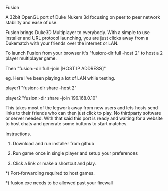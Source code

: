 Fusion



A 32bit OpenGL port of Duke Nukem 3d focusing on peer to peer network stability and ease of use.


Fusion brings Duke3D Multiplayer to everybody. With a simple to use installer and URL protocol launching, you are just clicks away from a Dukematch with your friends over the internet or LAN.


To launch Fusion from your browser it's "fusion:-dir full -host 2" to host a 2 player multiplayer game. 

Then "fusion:-dir full -join [HOST IP ADDRESS]"

eg. Here I've been playing a lot of LAN while testing.

player1 "fusion:-dir share -host 2"

player2 "fusion:-dir share -join 196.168.0.10"

This takes most of the legwork away from new users and lets hosts send links to their friends who can then just click to play. No thirdparty software or server needed. With that said this port is ready and waiting for a website to host chats and generate some buttons to start matches.


Instructions.
1. Download and run installer from github

2. Run game once in single player and setup your preferences

3. Click a link or make a shortcut and play.

  *) Port-forwarding required to host games.

  *) fusion.exe needs to be allowed past your firewall

